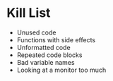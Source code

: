 Kill List
=========
* Unused code
* Functions with side effects
* Unformatted code
* Repeated code blocks
* Bad variable names
* Looking at a monitor too much